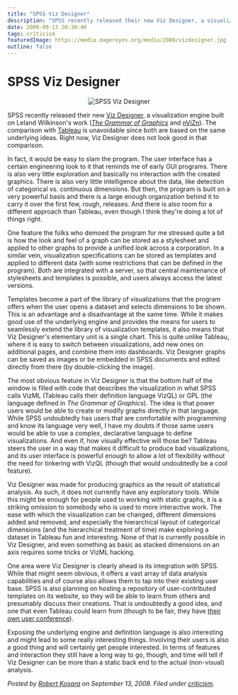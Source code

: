 ```yaml
---
title: "SPSS Viz Designer"
description: "SPSS recently released their new Viz Designer, a visualization engine built on Leland Wilkinson's work (The Grammar of Graphics and nViZn). The comparison with Tableau is unavoidable since both are based on the same underlying ideas. Right now, Viz Designer does not look good in that comparison. "
date: 2008-09-13 20:30:40
tags: criticism
featuredImage: https://media.eagereyes.org/media/2008/vizdesigner.jpg
outline: false
---
```


# SPSS Viz Designer

<p align="center"><img src="https://media.eagereyes.org/media/2008/vizdesigner.jpg" border="0" alt="SPSS Viz Designer" /></p>

SPSS recently released their new <a href="http://www.spss.com/VizDesigner/">Viz Designer</a>, a visualization engine built on Leland Wilkinson's work (<em><a href="http://www.amazon.com/Grammar-Graphics-Statistics-Computing/dp/0387245448/">The Grammar of Graphics</a></em> and <a href="http://www.spss.com/research/Wilkinson/nViZn/nvizn.html">nViZn</a>). The comparison with <a href="http://tableausoftware.com/">Tableau</a> is unavoidable since both are based on the same underlying ideas. Right now, Viz Designer does not look good in that comparison. 

In fact, it would be easy to slam the program. The user interface has a certain engineering look to it that reminds me of early GUI programs. There is also very little exploration and basically no interaction with the created graphics. There is also very little intelligence about the data, like detection of categorical vs. continuous dimensions. But then, the program is built on a very powerful basis and there is a large enough organization behind it to carry it over the first few, rough, releases. And there is also room for a different approach than Tableau, even though I think they're doing a lot of things right.

One feature the folks who demoed the program for me stressed quite a bit is how the look and feel of a graph can be stored as a stylesheet and applied to other graphs to provide a unified look across a corporation. In a similar vein, visualization specifications can be stored as templates and applied to different data (with some restrictions that can be defined in the program). Both are integrated with a server, so that central maintenance of stylesheets and templates is possible, and users always access the latest versions.

Templates become a part of the library of visualizations that the program offers when the user opens a dataset and selects dimensions to be shown. This is an advantage and a disadvantage at the same time. While it makes good use of the underlying engine and provides the means for users to seamlessly extend the library of visualization templates, it also means that Viz Designer's elementary unit is a single chart. This is quite unlike Tableau, where it is easy to switch between visualizations, add new ones on additional pages, and combine them into dashboards. Viz Designer graphs can be saved as images or be embedded in SPSS documents and edited directly from there (by double-clicking the image).

The most obvious feature in Viz Designer is that the bottom half of the window is filled with code that describes the visualization in what SPSS calls VizML (Tableau calls their definition language VizQL) or GPL (the language defined in <em>The Grammar of Graphics</em>). The idea is that power users would be able to create or modify graphs directly in that language. While SPSS undoubtedly has users that are comfortable with programming and know its language very well, I have my doubts if those same users would be able to use a complex, declarative language to define visualizations. And even if, how visually effective will those be? Tableau steers the user in a way that makes it difficult to produce bad visualizations, and its user interface is powerful enough to allow a lot of flexibility without the need for tinkering with VizQL (though that would undoubtedly be a cool feature).

Viz Designer was made for producing graphics as the result of statistical analysis. As such, it does not currently have any exploratory tools. While this might be enough for people used to working with static graphs, it is a striking omission to somebody who is used to more interactive work. The ease with which the visualization can be changed, different dimensions added and removed, and especially the hierarchical layout of categorical dimensions (and the hierarchical treatment of time) make exploring a dataset in Tableau fun and interesting. None of that is currently possible in Viz Designer, and even something as basic as stacked dimensions on an axis requires some tricks or VizML hacking.

One area were Viz Designer is clearly ahead is its integration with SPSS. While that might seem obvious, it offers a vast array of data analysis capabilities and of course also allows them to tap into their existing user base. SPSS is also planning on hosting a repository of user-contributed templates on its website, so they will be able to learn from others and presumably discuss their creations. That is undoubtedly a good idea, and one that even Tableau could learn from (though to be fair, they have <a href="http://www.tableaucustomerconference.com/">their own user conference</a>).

Exposing the underlying engine and definition language is also interesting and might lead to some really interesting things. Involving their users is also a good thing and will certainly get people interested. In terms of features and interaction they still have a long way to go, though, and time will tell if Viz Designer can be more than a static back end to the actual (non-visual) analysis.


_Posted by <a href="/about">Robert Kosara</a> on September 13, 2008. Filed under [criticism](/section/criticism)._


